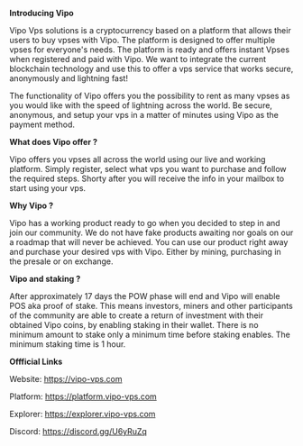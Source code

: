 <b>Introducing Vipo</b>

Vipo Vps solutions is a cryptocurrency based on a platform that allows their users to buy vpses with Vipo. The platform is designed to offer multiple vpses for everyone's needs. The platform is ready and offers instant Vpses when registered and paid with Vipo. We want to integrate the current blockchain technology and use this to offer a vps service that works secure, anonymously and lightning fast!

The functionality of Vipo offers you the possibility to rent as many vpses as you would like with the speed of lightning across the world. Be secure, anonymous, and setup your vps in a matter of minutes using Vipo as the payment method. 



<b>What does Vipo offer ?</b>

Vipo offers you vpses all across the world using our live and working platform. Simply register, select what vps you want to purchase and follow the required steps. Shorty after you will receive the info in your mailbox to start using your vps.



<b> Why Vipo ?  </b>

Vipo has a working product ready to go when you decided to step in and join our community. We do not have fake products awaiting nor goals on our a roadmap that will never be achieved. You can use our product right away and purchase your desired vps with Vipo. Either by mining, purchasing in the presale or on exchange.



<b>Vipo and staking ? </b>

After approximately 17 days the POW phase will end and Vipo will enable POS aka proof of stake. This means investors, miners and other participants of the community are able to create a return of investment with their obtained Vipo coins, by enabling staking in their wallet. There is no minimum amount to stake only a minimum time before staking enables. The minimum staking time is 1 hour.


<b>Offficial Links</b>

Website: https://vipo-vps.com

Platform: https://platform.vipo-vps.com

Explorer: https://explorer.vipo-vps.com

Discord: https://discord.gg/U6yRuZq

